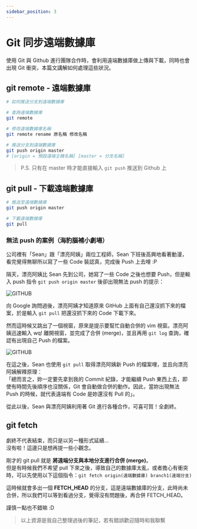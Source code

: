 ```yaml
---
sidebar_position: 3
---
```


# Git 同步遠端數據庫

使用 Git 與 Github 進行團隊合作時，會利用遠端數據庫做上傳與下載，同時也會出現 Git 衝突，本篇文講解如何處理這些狀況。

## git remote - 遠端數據庫

```bash
# 如何推送分支到遠端數據庫

# 查詢遠端數據庫
git remote

# 修改遠端數據庫名稱
git remote rename 原名稱 修改名稱

# 推送分支到遠端數據庫
git push origin master
# [origin = 預設遠端主機名稱] [master = 分支名稱]
```

> P.S. 只有在 master 時才能直接輸入 `git push` 推送到 Github 上

## git pull - 下載遠端數據庫

```bash
# 推送至遠端數據庫
git push origin master

# 下載遠端數據庫
git pull
```

### 無法 push 的案例（海豹腦補小劇場）

公司裡有「Sean」跟「漂亮阿姨」兩位工程師，Sean 下班後高興地看著動漫，看完覺得無聊所以寫了一些 Code 裝認真，完成後 Push 上去哩 :P

隔天，漂亮阿姨比 Sean 先到公司，她寫了一些 Code 之後也想要 Push，但是輸入 push 指令 `git push origin master` 後卻出現無法 push 的提示：

![GITHUB](https://i.imgur.com/qU1BLaO.png)

向 Google 詢問過後，漂亮阿姨才知道原來 GitHub 上面有自己還沒抓下來的檔案，於是輸入 `git pull` 把還沒抓下來的 Code 下載下來。

然而這時候又跳出了一個視窗，原來是提示要幫忙自動合併的 vim 視窗。漂亮阿姨迅速輸入 wq! 離開視窗，並完成了合併 (merge)，並且再用 `git log` 查詢，確認有出現自己 Push 的檔案。

![GITHUB](https://i.imgur.com/6ZET7Hb.png)

在這之後，Sean 也使用 `git pull` 取得漂亮阿姨新 Push 的檔案哩，並且向漂亮阿姨解釋原理：  
「總而言之，妳一定要先拿到我的 Commit 紀錄，才能繼續 Push 東西上去，即使有時間先後順序也沒關係，Git 會自動做合併的動作。因此，當妳出現無法 Push 的時候，就代表遠端有 Code 是妳還沒有 Pull 的」。

從此以後，Sean 與漂亮阿姨利用著 Git 進行各種合作，可喜可賀！全劇終。

## git fetch

劇終不代表結束，而只是以另一種形式延續…  
沒有啦！這邊只是想再提一些小觀念。

剛才的 git pull 就是 **將遠端分支與本地分支進行合併 (merge)**。  
但是有時候我們不希望 pull 下來之後，導致自己的數據庫太亂，或者擔心有衝突時，可以先使用以下這個指令：`git fetch origin(遠端數據庫) branch1(遠端分支)`

這時候就會多出一個 **FETCH_HEAD** 的分支，這是遠端數據庫的分支，此時尚未合併，所以我們可以等到看過分支，覺得沒有問題後，再合併 FETCH_HEAD。

謹慎一點也不錯嘛 :D

> 以上資源是我自己整理過後的筆記，若有錯誤歡迎隨時和我聯繫
